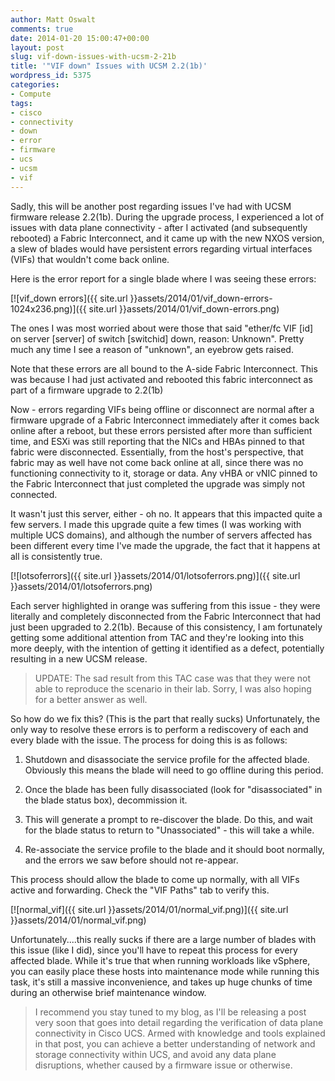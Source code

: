 ```yaml
---
author: Matt Oswalt
comments: true
date: 2014-01-20 15:00:47+00:00
layout: post
slug: vif-down-issues-with-ucsm-2-21b
title: '"VIF down" Issues with UCSM 2.2(1b)'
wordpress_id: 5375
categories:
- Compute
tags:
- cisco
- connectivity
- down
- error
- firmware
- ucs
- ucsm
- vif
---
```


Sadly, this will be another post regarding issues I've had with UCSM firmware release 2.2(1b). During the upgrade process, I experienced a lot of issues with data plane connectivity - after I activated (and subsequently rebooted) a Fabric Interconnect, and it came up with the new NXOS version, a slew of blades would have persistent errors regarding virtual interfaces (VIFs) that wouldn't come back online.

Here is the error report for a single blade where I was seeing these errors:

[![vif_down errors]({{ site.url }}assets/2014/01/vif_down-errors-1024x236.png)]({{ site.url }}assets/2014/01/vif_down-errors.png)

The ones I was most worried about were those that said "ether/fc VIF [id] on server [server] of switch [switchid] down, reason: Unknown". Pretty much any time I see a reason of "unknown", an eyebrow gets raised.

Note that these errors are all bound to the A-side Fabric Interconnect. This was because I had just activated and rebooted this fabric interconnect as part of a firmware upgrade to 2.2(1b)

Now - errors regarding VIFs being offline or disconnect are normal after a firmware upgrade of a Fabric Interconnect immediately after it comes back online after a reboot, but these errors persisted after more than sufficient time, and ESXi was still reporting that the NICs and HBAs pinned to that fabric were disconnected. Essentially, from the host's perspective, that fabric may as well have not come back online at all, since there was no functioning connectivity to it, storage or data. Any vHBA or vNIC pinned to the Fabric Interconnect that just completed the upgrade was simply not connected.

It wasn't just this server, either - oh no. It appears that this impacted quite a few servers. I made this upgrade quite a few times (I was working with multiple UCS domains), and although the number of servers affected has been different every time I've made the upgrade, the fact that it happens at all is consistently true.

[![lotsoferrors]({{ site.url }}assets/2014/01/lotsoferrors.png)]({{ site.url }}assets/2014/01/lotsoferrors.png)

Each server highlighted in orange was suffering from this issue - they were literally and completely disconnected from the Fabric Interconnect that had just been upgraded to 2.2(1b). Because of this consistency, I am fortunately getting some additional attention from TAC and they're looking into this more deeply, with the intention of getting it identified as a defect, potentially resulting in a new UCSM release.

> UPDATE: The sad result from this TAC case was that they were not able to reproduce the scenario in their lab. Sorry, I was also hoping for a better answer as well.

So how do we fix this? (This is the part that really sucks) Unfortunately, the only way to resolve these errors is to perform a rediscovery of each and every blade with the issue. The process for doing this is as follows:
    
  1. Shutdown and disassociate the service profile for the affected blade. Obviously this means the blade will need to go offline during this period.
    
  2. Once the blade has been fully disassociated (look for "disassociated" in the blade status box), decommission it.
    
  3. This will generate a prompt to re-discover the blade. Do this, and wait for the blade status to return to "Unassociated" - this will take a while.
    
  4. Re-associate the service profile to the blade and it should boot normally, and the errors we saw before should not re-appear.

This process should allow the blade to come up normally, with all VIFs active and forwarding. Check the "VIF Paths" tab to verify this.

[![normal_vif]({{ site.url }}assets/2014/01/normal_vif.png)]({{ site.url }}assets/2014/01/normal_vif.png)

Unfortunately....this really sucks if there are a large number of blades with this issue (like I did), since you'll have to repeat this process for every affected blade. While it's true that when running workloads like vSphere, you can easily place these hosts into maintenance mode while running this task, it's still a massive inconvenience, and takes up huge chunks of time during an otherwise brief maintenance window.

> I recommend you stay tuned to my blog, as I'll be releasing a post very soon that goes into detail regarding the verification of data plane connectivity in Cisco UCS. Armed with knowledge and tools explained in that post, you can achieve a better understanding of network and storage connectivity within UCS, and avoid any data plane disruptions, whether caused by a firmware issue or otherwise.
